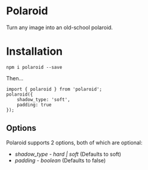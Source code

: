 # Polaroid

Turn any image into an old-school polaroid.

# Installation

`npm i polaroid --save`

Then...

```
import { polaroid } from 'polaroid';
polaroid({
    shadow_type: 'soft',
    padding: true
});
```

## Options

Polaroid supports 2 options, both of which are optional:

* *shadow_type* - _hard | soft_ (Defaults to soft)
* *padding* - _boolean_ (Defaults to false)